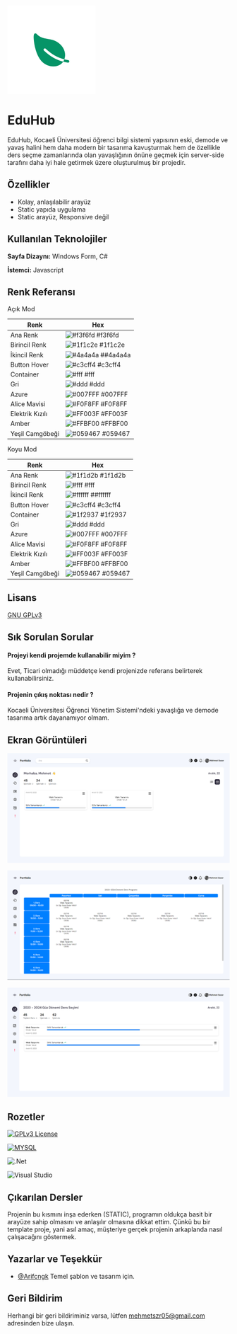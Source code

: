 
![Logo](https://raw.githubusercontent.com/KeyBoarT/EduHub/d9f2281994cff421be5cb0ccb5a17d64ae7286a4/assets/images/icon.svg)

    
# EduHub

EduHub, Kocaeli Üniversitesi öğrenci bilgi sistemi yapısının eski, demode ve yavaş halini hem daha modern bir tasarıma kavuşturmak hem de özellikle ders seçme zamanlarında olan yavaşlığının önüne geçmek için server-side tarafını daha iyi hale getirmek üzere oluşturulmuş bir projedir.

## Özellikler

- Kolay, anlaşılabilir arayüz
- Static yapıda uygulama
- Static arayüz, Responsive değil

  
## Kullanılan Teknolojiler

**Sayfa Dizaynı:** Windows Form, C#

**İstemci:** Javascript

## Renk Referansı

Açık Mod

| Renk             | Hex                                                                |
| ----------------- | ------------------------------------------------------------------ |
| Ana Renk | ![#f3f6fd](https://via.placeholder.com/10/f3f6fd?text=+) #f3f6fd |
| Birincil Renk | ![#1f1c2e](https://via.placeholder.com/10/1f1c2e?text=+) #1f1c2e |
| İkincil Renk | ![#4a4a4a](https://via.placeholder.com/10/4a4a4a?text=+)  ##4a4a4a |
| Button Hover | ![#c3cff4](https://via.placeholder.com/10/c3cff4?text=+) #c3cff4 | 
| Container | ![#fff](https://via.placeholder.com/10/fff?text=+) #fff | 
| Gri | ![#ddd](https://via.placeholder.com/10/ddd?text=+) #ddd | 
| Azure | ![#007FFF](https://via.placeholder.com/10/007FFF?text=+) #007FFF | 
| Alice Mavisi | ![#F0F8FF](https://via.placeholder.com/10/F0F8FF?text=+) #F0F8FF | 
| Elektrik Kızılı | ![#FF003F](https://via.placeholder.com/10/FF003F?text=+) #FF003F | 
| Amber | ![#FFBF00](https://via.placeholder.com/10/FFBF00?text=+) #FFBF00 | 
| Yeşil Camgöbeği | ![#059467](https://via.placeholder.com/10/059467?text=+) #059467 | 

Koyu Mod

| Renk             | Hex                                                                |
| ----------------- | ------------------------------------------------------------------ |
| Ana Renk | ![#1f1d2b](https://via.placeholder.com/10/1f1d2b?text=+) #1f1d2b |
| Birincil Renk | ![#fff](https://via.placeholder.com/10/fff?text=+) #fff |
| İkincil Renk | ![#ffffff](https://via.placeholder.com/10/ffffff?text=+)  ##ffffff |
| Button Hover | ![#c3cff4](https://via.placeholder.com/10/c3cff4?text=+) #c3cff4 | 
| Container | ![#1f2937](https://via.placeholder.com/10/1f2937?text=+) #1f2937 | 
| Gri | ![#ddd](https://via.placeholder.com/10/ddd?text=+) #ddd | 
| Azure | ![#007FFF](https://via.placeholder.com/10/007FFF?text=+) #007FFF | 
| Alice Mavisi | ![#F0F8FF](https://via.placeholder.com/10/F0F8FF?text=+) #F0F8FF | 
| Elektrik Kızılı | ![#FF003F](https://via.placeholder.com/10/FF003F?text=+) #FF003F | 
| Amber | ![#FFBF00](https://via.placeholder.com/10/FFBF00?text=+) #FFBF00 | 
| Yeşil Camgöbeği | ![#059467](https://via.placeholder.com/10/059467?text=+) #059467 | 

## Lisans

[GNU GPLv3](https://choosealicense.com/licenses/gpl-3.0/)

  
## Sık Sorulan Sorular

#### Projeyi kendi projemde kullanabilir miyim ?
Evet, Ticari olmadığı müddetçe kendi projenizde referans belirterek kullanabilirsiniz.

#### Projenin çıkış noktası nedir ?

Kocaeli Üniversitesi Öğrenci Yönetim Sistemi'ndeki yavaşlığa ve demode tasarıma artık dayanamıyor olmam.

  
## Ekran Görüntüleri

![Uygulama Ekran Görüntüsü](https://github.com/KeyBoarT/EduHub/blob/main/assets/screenshots/main.png?raw=true)

![Uygulama Ekran Görüntüsü](https://github.com/KeyBoarT/EduHub/blob/main/assets/screenshots/syllabus.png?raw=true)

![Uygulama Ekran Görüntüsü](https://github.com/KeyBoarT/EduHub/blob/main/assets/screenshots/selection.png?raw=true)
## Rozetler

[![GPLv3 License](https://img.shields.io/badge/License-GPL%20v3-yellow.svg)](https://opensource.org/licenses/)


[![MYSQL](https://img.shields.io/badge/MySQL-005C84?style=for-the-badge&logo=mysql&logoColor=white)]()

![.Net](https://img.shields.io/badge/.NET-5C2D91?style=for-the-badge&logo=.net&logoColor=white)

![Visual Studio](https://img.shields.io/badge/Visual%20Studio-5C2D91.svg?style=for-the-badge&logo=visual-studio&logoColor=white)


## Çıkarılan Dersler

Projenin bu kısmını inşa ederken (STATIC), programın oldukça basit bir arayüze sahip olmasını ve anlaşılır olmasına dikkat ettim. Çünkü bu bir template proje, yani asıl amaç, müşteriye gerçek projenin arkaplanda nasıl çalışacağını göstermek.
  
## Yazarlar ve Teşekkür

- [@Arifcngk](https://github.com/Arifcngk) Temel şablon ve tasarım için.
  
## Geri Bildirim

Herhangi bir geri bildiriminiz varsa, lütfen mehmetszr05@gmail.com adresinden bize ulaşın.

  
